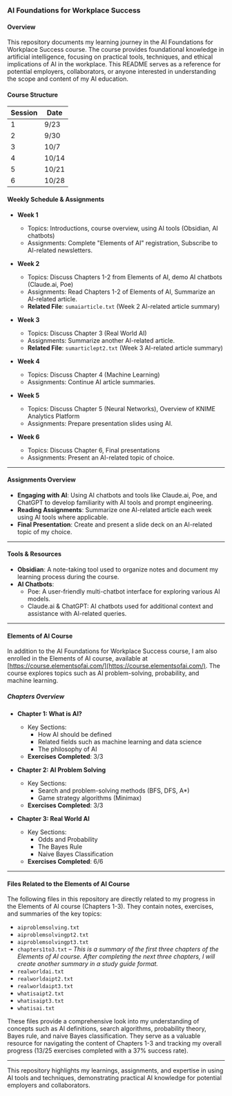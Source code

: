 ### AI Foundations for Workplace Success

#### Overview
This repository documents my learning journey in the AI Foundations for Workplace Success course. The course provides foundational knowledge in artificial intelligence, focusing on practical tools, techniques, and ethical implications of AI in the workplace. This README serves as a reference for potential employers, collaborators, or anyone interested in understanding the scope and content of my AI education.

#### Course Structure

| **Session** | **Date**   |
|-------------|------------|
| 1           | 9/23       |
| 2           | 9/30       |
| 3           | 10/7       |
| 4           | 10/14      |
| 5           | 10/21      |
| 6           | 10/28      |

#### Weekly Schedule & Assignments

- **Week 1**
  - Topics: Introductions, course overview, using AI tools (Obsidian, AI chatbots)
  - Assignments: Complete "Elements of AI" registration, Subscribe to AI-related newsletters.
  
- **Week 2**
  - Topics: Discuss Chapters 1-2 from Elements of AI, demo AI chatbots (Claude.ai, Poe)
  - Assignments: Read Chapters 1-2 of Elements of AI, Summarize an AI-related article.
  - **Related File**: `sumaiarticle.txt` (Week 2 AI-related article summary)

- **Week 3**
  - Topics: Discuss Chapter 3 (Real World AI)
  - Assignments: Summarize another AI-related article.
  - **Related File**: `sumarticlept2.txt` (Week 3 AI-related article summary)

- **Week 4**
  - Topics: Discuss Chapter 4 (Machine Learning)
  - Assignments: Continue AI article summaries.

- **Week 5**
  - Topics: Discuss Chapter 5 (Neural Networks), Overview of KNIME Analytics Platform
  - Assignments: Prepare presentation slides using AI.

- **Week 6**
  - Topics: Discuss Chapter 6, Final presentations
  - Assignments: Present an AI-related topic of choice.

---

#### Assignments Overview

- **Engaging with AI**: Using AI chatbots and tools like Claude.ai, Poe, and ChatGPT to develop familiarity with AI tools and prompt engineering.
- **Reading Assignments**: Summarize one AI-related article each week using AI tools where applicable.
- **Final Presentation**: Create and present a slide deck on an AI-related topic of my choice.

---

#### Tools & Resources

- **Obsidian**: A note-taking tool used to organize notes and document my learning process during the course.
- **AI Chatbots**:
  - Poe: A user-friendly multi-chatbot interface for exploring various AI models.
  - Claude.ai & ChatGPT: AI chatbots used for additional context and assistance with AI-related queries.

---

#### Elements of AI Course

In addition to the AI Foundations for Workplace Success course, I am also enrolled in the Elements of AI course, available at [https://course.elementsofai.com/](https://course.elementsofai.com/). The course explores topics such as AI problem-solving, probability, and machine learning.

##### Chapters Overview

- **Chapter 1: What is AI?**
  - Key Sections:
    - How AI should be defined
    - Related fields such as machine learning and data science
    - The philosophy of AI
  - **Exercises Completed**: 3/3
  
- **Chapter 2: AI Problem Solving**
  - Key Sections:
    - Search and problem-solving methods (BFS, DFS, A*)
    - Game strategy algorithms (Minimax)
  - **Exercises Completed**: 3/3

- **Chapter 3: Real World AI**
  - Key Sections:
    - Odds and Probability
    - The Bayes Rule
    - Naive Bayes Classification
  - **Exercises Completed**: 6/6
  
---

#### Files Related to the Elements of AI Course

The following files in this repository are directly related to my progress in the Elements of AI course (Chapters 1-3). They contain notes, exercises, and summaries of the key topics:

- `aiproblemsolving.txt`
- `aiproblemsolvingpt2.txt`
- `aiproblemsolvingpt3.txt`
- `chapters1to3.txt` – *This is a summary of the first three chapters of the Elements of AI course. After completing the next three chapters, I will create another summary in a study guide format.*
- `realworldai.txt`
- `realworldaipt2.txt`
- `realworldaipt3.txt`
- `whatisaipt2.txt`
- `whatisaipt3.txt`
- `whatisai.txt`

These files provide a comprehensive look into my understanding of concepts such as AI definitions, search algorithms, probability theory, Bayes rule, and naive Bayes classification. They serve as a valuable resource for navigating the content of Chapters 1-3 and tracking my overall progress (13/25 exercises completed with a 37% success rate).

---

This repository highlights my learnings, assignments, and expertise in using AI tools and techniques, demonstrating practical AI knowledge for potential employers and collaborators.
